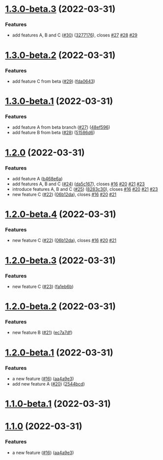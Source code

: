 # [1.3.0-beta.3](https://github.com/grof/hello-cli/compare/v1.3.0-beta.2...v1.3.0-beta.3) (2022-03-31)


### Features

* add features A, B and C ([#30](https://github.com/grof/hello-cli/issues/30)) ([3277176](https://github.com/grof/hello-cli/commit/32771760ddc386a7619cfd283957c3747b356ebb)), closes [#27](https://github.com/grof/hello-cli/issues/27) [#28](https://github.com/grof/hello-cli/issues/28) [#29](https://github.com/grof/hello-cli/issues/29)

# [1.3.0-beta.2](https://github.com/grof/hello-cli/compare/v1.3.0-beta.1...v1.3.0-beta.2) (2022-03-31)


### Features

* add feature C from beta ([#29](https://github.com/grof/hello-cli/issues/29)) ([fda0643](https://github.com/grof/hello-cli/commit/fda06436539bb0a5c7d29da207d9aa945c22ea21))

# [1.3.0-beta.1](https://github.com/grof/hello-cli/compare/v1.2.0...v1.3.0-beta.1) (2022-03-31)


### Features

* add feature A from beta branch ([#27](https://github.com/grof/hello-cli/issues/27)) ([48ef596](https://github.com/grof/hello-cli/commit/48ef59688401bee5b1a36c4d39d2c6372ccf97cd))
* add feature B from beta ([#28](https://github.com/grof/hello-cli/issues/28)) ([51586d6](https://github.com/grof/hello-cli/commit/51586d620993f003aaf67029b3355c44a0aef378))

# [1.2.0](https://github.com/grof/hello-cli/compare/v1.1.0...v1.2.0) (2022-03-31)


### Features

* add feature A ([b468e6a](https://github.com/grof/hello-cli/commit/b468e6a8aa5ce59bea177cbb85359babe3a67e51))
* add features A, B and C ([#24](https://github.com/grof/hello-cli/issues/24)) ([da5c167](https://github.com/grof/hello-cli/commit/da5c167aadd10f43c5d072a48fbe325954d2df3d)), closes [#16](https://github.com/grof/hello-cli/issues/16) [#20](https://github.com/grof/hello-cli/issues/20) [#21](https://github.com/grof/hello-cli/issues/21) [#23](https://github.com/grof/hello-cli/issues/23)
* introduce features A, B and C ([#25](https://github.com/grof/hello-cli/issues/25)) ([8283c30](https://github.com/grof/hello-cli/commit/8283c303d36fe4c53b4e82f54037bf82135f0171)), closes [#16](https://github.com/grof/hello-cli/issues/16) [#20](https://github.com/grof/hello-cli/issues/20) [#21](https://github.com/grof/hello-cli/issues/21) [#23](https://github.com/grof/hello-cli/issues/23)
* new feature C ([#22](https://github.com/grof/hello-cli/issues/22)) ([06b12da](https://github.com/grof/hello-cli/commit/06b12da707b65e364a876fd07bdf97b46f9a8cd4)), closes [#16](https://github.com/grof/hello-cli/issues/16) [#20](https://github.com/grof/hello-cli/issues/20) [#21](https://github.com/grof/hello-cli/issues/21)

# [1.2.0-beta.4](https://github.com/grof/hello-cli/compare/v1.2.0-beta.3...v1.2.0-beta.4) (2022-03-31)


### Features

* new feature C ([#22](https://github.com/grof/hello-cli/issues/22)) ([06b12da](https://github.com/grof/hello-cli/commit/06b12da707b65e364a876fd07bdf97b46f9a8cd4)), closes [#16](https://github.com/grof/hello-cli/issues/16) [#20](https://github.com/grof/hello-cli/issues/20) [#21](https://github.com/grof/hello-cli/issues/21)

# [1.2.0-beta.3](https://github.com/grof/hello-cli/compare/v1.2.0-beta.2...v1.2.0-beta.3) (2022-03-31)


### Features

* new feature C ([#23](https://github.com/grof/hello-cli/issues/23)) ([fa1eb6b](https://github.com/grof/hello-cli/commit/fa1eb6b207ce9b4ae591153d6e5fbe52bf82ff39))

# [1.2.0-beta.2](https://github.com/grof/hello-cli/compare/v1.2.0-beta.1...v1.2.0-beta.2) (2022-03-31)


### Features

* new feature B ([#21](https://github.com/grof/hello-cli/issues/21)) ([ec7a7df](https://github.com/grof/hello-cli/commit/ec7a7dfc4d4bcd911e32fc1dc88679aca42ce6bd))

# [1.2.0-beta.1](https://github.com/grof/hello-cli/compare/v1.1.0...v1.2.0-beta.1) (2022-03-31)


### Features

* a new feature ([#16](https://github.com/grof/hello-cli/issues/16)) ([aa4a9e3](https://github.com/grof/hello-cli/commit/aa4a9e3f9c6ffb32f0088dab70d2ed290726135d))
* add new feature A ([#20](https://github.com/grof/hello-cli/issues/20)) ([2544bcd](https://github.com/grof/hello-cli/commit/2544bcd821c252d5326bc605349ed18df332440d))

# [1.1.0-beta.1](https://github.com/grof/hello-cli/compare/v1.0.0...v1.1.0-beta.1) (2022-03-31)


# [1.1.0](https://github.com/grof/hello-cli/compare/v1.0.0...v1.1.0) (2022-03-31)

### Features

* a new feature ([#16](https://github.com/grof/hello-cli/issues/16)) ([aa4a9e3](https://github.com/grof/hello-cli/commit/aa4a9e3f9c6ffb32f0088dab70d2ed290726135d))
